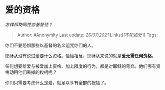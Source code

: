 # 爱的资格
*怎样帮助同性恋基督徒？*

> Author: #Anonymity
> Last update: *26/07/2021*
> Links:[[不配被爱]]
> Tags:

你们不要恐惧那些以基督的名义诅咒你们的人。

耶稣从没有说过爱要什么资格。恰恰相反，耶稣从来说的就是**爱无需任何资格**。

任何想要给爱与被爱加上资格、加上限度的行为，都是对耶稣的背弃。他们哪有资格动用他们丢掉的权柄呢？

你们只需要考虑什么是爱，就足以享有全部的祝福了。
